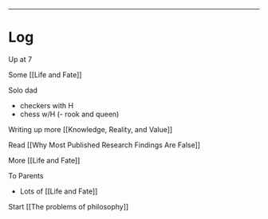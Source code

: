
---

# Log

Up at 7

Some [[Life and Fate]]

Solo dad
- checkers with H
- chess w/H (- rook and queen)

Writing up more [[Knowledge, Reality, and Value]]

Read [[Why Most Published Research Findings Are False]]

More [[Life and Fate]]

To Parents 
- Lots of [[Life and Fate]]


Start [[The problems of philosophy]]
